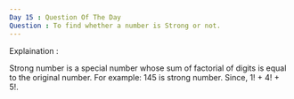 ```yaml
---		
Day 15 : Question Of The Day
Question : To find whether a number is Strong or not. 
---
```


Explaination : 

Strong number is a special number whose sum of factorial of digits is equal to the original number. For example: 145 is strong number. Since, 1! + 4! + 5!. 